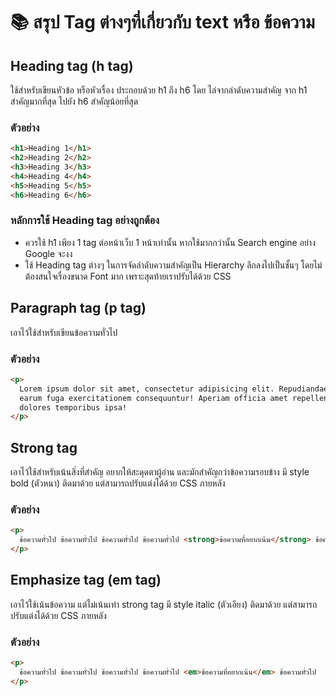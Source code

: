 # 📚 สรุป Tag ต่างๆที่เกี่ยวกับ text หรือ ข้อความ

## Heading tag (h tag)

ใช้สำหรับเขียนหัวข้อ หรือหัวเรื่อง ประกอบด้วย h1 ถึง h6 โดย ไล่จากลำดับความสำคัญ จาก h1 สำคัญมากที่สุด ไปยัง h6 สำคัญน้อยที่สุด

### ตัวอย่าง

```html
<h1>Heading 1</h1>
<h2>Heading 2</h2>
<h3>Heading 3</h3>
<h4>Heading 4</h4>
<h5>Heading 5</h5>
<h6>Heading 6</h6>
```

### หลักการใช้ Heading tag อย่างถูกต้อง

- ควรใช้ h1 เพียง 1 tag ต่อหน้าเว็บ 1 หน้าเท่านั้น หากใช้มากกว่านั้น Search engine อย่าง Google จะงง
- ใช้ Heading tag ต่างๆ ในการจัดลำดับความสำคัญเป็น Hierarchy ลึกลงไปเป็นชั้นๆ โดยไม่ต้องสนใจเรื่องขนาด Font มาก เพราะสุดท้ายเราปรับได้ด้วย CSS

## Paragraph tag (p tag)

เอาไว้ใช้สำหรับเขียนข้อความทั่วไป

### ตัวอย่าง

```html
<p>
  Lorem ipsum dolor sit amet, consectetur adipisicing elit. Repudiandae
  earum fuga exercitationem consequuntur! Aperiam officia amet repellendus
  dolores temporibus ipsa!
</p>
```

## Strong tag

เอาไว้ใช้สำหรับเน้นสิ่งที่สำคัญ อยากให้สะดุดตาผู้อ่าน และมักสำคัญกว่าข้อความรอบข้าง มี style bold (ตัวหนา) ติดมาด้วย แต่สามารถปรับแต่งได้ด้วย CSS ภายหลัง

### ตัวอย่าง

```html
<p>
  ข้อความทั่วไป ข้อความทั่วไป ข้อความทั่วไป ข้อความทั่วไป <strong>ข้อความที่อยากเน้น</strong> ข้อความทั่วไป
</p>
```

## Emphasize tag (em tag)

เอาไว้ใช้เน้นข้อความ แต่ไม่เน้นเท่า strong tag มี style italic (ตัวเอียง) ติดมาด้วย แต่สามารถปรับแต่งได้ด้วย CSS ภายหลัง

### ตัวอย่าง

```html
<p>
  ข้อความทั่วไป ข้อความทั่วไป ข้อความทั่วไป ข้อความทั่วไป <em>ข้อความที่อยากเน้น</em> ข้อความทั่วไป
</p>
```
